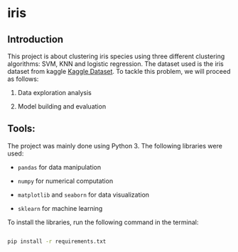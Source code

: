 # iris

## Introduction

This project is about clustering iris species using three different clustering algorithms: SVM, KNN and logistic regression. The dataset used is the iris dataset from kaggle [Kaggle Dataset](https://www.kaggle.com/datasets/arshid/iris-flower-dataset/). To tackle this problem, we will proceed as follows:

1. Data exploration analysis

2. Model building and evaluation

## Tools:

The project was mainly done using Python 3. The following libraries were used:

- `pandas` for data manipulation

- `numpy` for numerical computation

- `matplotlib` and `seaborn` for data visualization

- `sklearn` for machine learning

To install the libraries, run the following command in the terminal:

```bash

pip install -r requirements.txt

```